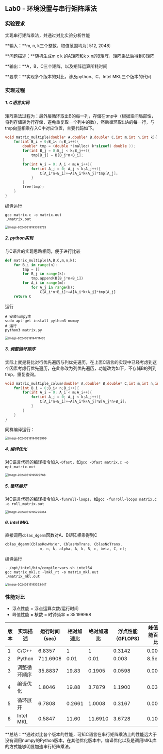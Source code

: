 ## Lab0 - 环境设置与串行矩阵乘法

### 实验要求

实现串行矩阵乘法，并通过对比实验分析性能

**输入：**m, n, k三个整数，取值范围均为[ 512, 2048]

**问题描述：**随机生成m x k 的A矩阵和k x n的B矩阵，矩阵乘法后得到C矩阵

**输出：**A，B，C三个矩阵，以及矩阵运算所耗时间

**要求：**实现多个版本的对比，涉及python、C、Intel MKL三个版本的代码

### 实现过程

##### 1. C语言实现

矩阵乘法过程为：最外层循环取出B的每一列，存储在tmp中（根据空间局部性，将列存储转为行存储，避免重复取一个列中的数），然后循环取出A的每一行，与tmp向量相乘存入C中对应位置，主要代码如下。

```C
void matrix_multiple(double* A,double* B,double* C,int m,int n,int k){
    for(int B_i = 0;B_i< n;B_i++){
        double* tmp = (double *)malloc( k*sizeof( double ));
        for(int B_j = 0;B_j < k;B_j++){
            tmp[B_j] = B[B_j*n+B_i];
        }
        for(int A_i = 0; A_i < m;A_i++){
            for(int A_j = 0; A_j < k;A_j++){
                C[A_i*n+B_i]+=A[A_i*k+A_j]*tmp[A_j];
            }
        }
        free(tmp);
    }
}
```

编译运行

```shell
gcc matrix.c -o matrix.out
./matrix.out
```

<img src="https://gitee.com/e-year/images/raw/master/img/202403191933275.png" alt="image-20240319193329729" style="zoom: 67%;" />

##### 2. python实现

与C语言的实现思路相同，便于进行比较

```python
def matrix_multiple(A,B,C,m,n,k):
    for B_i in range(n):
        tmp = []
        for B_j in range(k):
            tmp.append(B[B_j*n+B_i])
        for A_i in range(m):
            for A_j in range(k):
                C[A_i*n+B_i]+=A[A_i*k+A_j]*tmp[A_j]
    return C
```

运行

```shell
# 安装numpy库
sudo apt-get install python3-numpy 
# 运行
python3 matrix.py
```

<img src="https://gitee.com/e-year/images/raw/master/img/202403191947241.png" alt="image-20240319194711435" style="zoom:67%;" />

##### 3. 调整循环顺序

实际上就是将比对行优先遍历与列优先遍历，在上面C语言的实现中已经考虑到这个因素考虑行优先遍历，在此修改为列优先遍历，功能改为如下，不存储B的列到tmp，重复查询。

```C
void matrix_multiple_colum(double* A,double* B,double* C,int m,int n,int k){
    for(int B_i = 0;B_i< n;B_i++){
        for(int A_i = 0; A_i < m;A_i++){
            for(int A_j = 0; A_j < k;A_j++){
                C[A_i*n+B_i]+=A[A_i*k+A_j]*B[A_j*n+B_i];
            }
        }
    }
}
```

同样编译运行：

<img src="https://gitee.com/e-year/images/raw/master/img/202403191949584.png" alt="image-20240319194925996" style="zoom:67%;" />

##### 4. 编译优化

对C语言代码的编译指令加入``-Ofast``，如``gcc -Ofast matrix.c -o opt_matrix.out``

<img src="https://gitee.com/e-year/images/raw/master/img/202403191951275.png" alt="image-20240319195129768" style="zoom:67%;" />

##### 5. 循环展开

对C语言代码的编译指令加入``-funroll-loops``，如``gcc -funroll-loops matrix.c -o roll_matrix.out``

<img src="https://gitee.com/e-year/images/raw/master/img/202403191952769.png" alt="image-20240319195225364" style="zoom:67%;" />

##### 6. Intel MKL

直接调用``cblas_dgemm``函数对A、B矩阵相乘得到C

```c
cblas_dgemm(CblasRowMajor, CblasNoTrans, CblasNoTrans, 
                m, n, k, alpha, A, k, B, n, beta, C, n);
```

编译运行

```shell
. /opt/intel/bin/compilervars.sh intel64
gcc matrix_mkl.c -lmkl_rt -o matrix_mkl.out
./matrix_mkl.out
```

<img src="https://gitee.com/e-year/images/raw/master/img/202403191953842.png" alt="image-20240319195323447" style="zoom:67%;" />

### 性能对比

- 浮点性能 = 浮点运算次数/运行时间
- 峰值性能 = 核数 × 时钟频率 = 35.199968

| 版本 | 实现描述     | 运行时间（sec） | 相对加速比 | 绝对加速比 | 浮点性能（GFLOPS） | 峰值性能百分比 |
| ---- | ------------ | --------------- | ---------- | ---------- | ------------------ | -------------- |
| 1    | C/C++        | 6.8357          | 1          | 1          | 0.3142             | 0.0089         |
| 2    | Python       | 711.6908        | 0.01       | 0.01       | 0.003              | 8.5e-5         |
| 3    | 调整循环顺序 | 35.8837         | 19.83      | 0.1905     | 0.0598             | 0.0016         |
| 4    | 编译优化     | 1.8046          | 19.88      | 3.7879     | 1.1900             | 0.0338         |
| 5    | 循环展开     | 6.7808          | 0.2661     | 1.0008     | 0.3167             | 0.0090         |
| 6    | Intel MKL    | 0.5847          | 11.60      | 11.6910    | 3.6728             | 0.1043         |

**总结：**通过对比各个版本的性能，可知C语言在串行矩阵乘法上的性能远大于没有调用numpy的Python版本，在其他优化版本中，编译优化以及是调用MKL库的方式能够明显加速串行矩阵乘法。